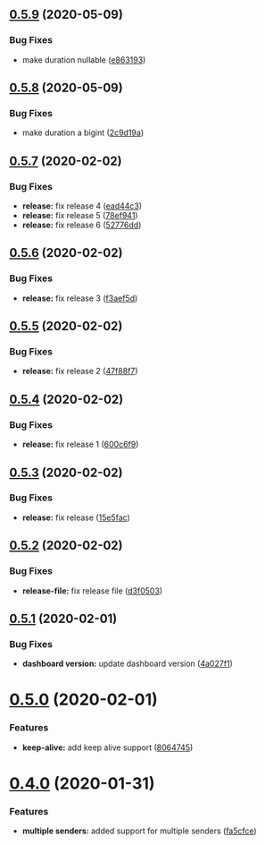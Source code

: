 ## [0.5.9](https://github.com/yarinvak/graphql-vision/compare/v0.5.8...v0.5.9) (2020-05-09)


### Bug Fixes

* make duration nullable ([e863193](https://github.com/yarinvak/graphql-vision/commit/e863193a7cf833246803686a2cc37a86e5aadae9))

## [0.5.8](https://github.com/yarinvak/graphql-vision/compare/v0.5.7...v0.5.8) (2020-05-09)


### Bug Fixes

* make duration a bigint ([2c9d19a](https://github.com/yarinvak/graphql-vision/commit/2c9d19abedad2774488d91dcbd316bd14858fb10))

## [0.5.7](https://github.com/yarinvak/graphql-vision/compare/v0.5.6...v0.5.7) (2020-02-02)


### Bug Fixes

* **release:** fix release 4 ([ead44c3](https://github.com/yarinvak/graphql-vision/commit/ead44c389f1a3144448bc1c4ad6b13e8093a6262))
* **release:** fix release 5 ([78ef941](https://github.com/yarinvak/graphql-vision/commit/78ef94167e203b040d4ead3ee39859a0c15340e4))
* **release:** fix release 6 ([52776dd](https://github.com/yarinvak/graphql-vision/commit/52776dd475874dac94fee28468ca08bc4804454f))

## [0.5.6](https://github.com/yarinvak/graphql-vision/compare/v0.5.5...v0.5.6) (2020-02-02)


### Bug Fixes

* **release:** fix release 3 ([f3aef5d](https://github.com/yarinvak/graphql-vision/commit/f3aef5d893d12705b604ec1ca99f82e18dddcadd))

## [0.5.5](https://github.com/yarinvak/graphql-vision/compare/v0.5.4...v0.5.5) (2020-02-02)


### Bug Fixes

* **release:** fix release 2 ([47f88f7](https://github.com/yarinvak/graphql-vision/commit/47f88f7b125f1cbef4f71eda8ef154a08009e3a9))

## [0.5.4](https://github.com/yarinvak/graphql-vision/compare/v0.5.3...v0.5.4) (2020-02-02)


### Bug Fixes

* **release:** fix release 1 ([600c6f9](https://github.com/yarinvak/graphql-vision/commit/600c6f912e119a62da34b1d24a1e1d4a0c84c2de))

## [0.5.3](https://github.com/yarinvak/graphql-vision/compare/v0.5.2...v0.5.3) (2020-02-02)


### Bug Fixes

* **release:** fix release ([15e5fac](https://github.com/yarinvak/graphql-vision/commit/15e5fac46e42e78006fb2312b01fb202c70f478a))

## [0.5.2](https://github.com/yarinvak/graphql-vision/compare/v0.5.1...v0.5.2) (2020-02-02)


### Bug Fixes

* **release-file:** fix release file ([d3f0503](https://github.com/yarinvak/graphql-vision/commit/d3f05038eefc199d98915cad888dfb00c27733b9))

## [0.5.1](https://github.com/yarinvak/graphql-vision/compare/v0.5.0...v0.5.1) (2020-02-01)


### Bug Fixes

* **dashboard version:** update dashboard version ([4a027f1](https://github.com/yarinvak/graphql-vision/commit/4a027f17a241976df0ed8541153a4f49cfbc6062))

# [0.5.0](https://github.com/yarinvak/graphql-vision/compare/v0.4.0...v0.5.0) (2020-02-01)


### Features

* **keep-alive:** add keep alive support ([8064745](https://github.com/yarinvak/graphql-vision/commit/80647451d07eb889fae8d2b8f8a7ba6cc473f4a5))

# [0.4.0](https://github.com/yarinvak/graphql-vision/compare/v0.3.1...v0.4.0) (2020-01-31)


### Features

* **multiple senders:** added support for multiple senders ([fa5cfce](https://github.com/yarinvak/graphql-vision/commit/fa5cfceb8459802a4cc9d7af3e9af3f783656422))
